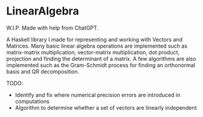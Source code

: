 # LinearAlgebra

W.I.P.
Made with help from ChatGPT.

A Haskell library I made for representing and working with Vectors and Matrices. Many basic linear algebra operations are implemented such as matrix-matrix multiplication, vector-matrix multiplication, dot product, projection and finding the determinant of a matrix. A few algorithms are also implemented such as the Gram-Schmidt process for finding an orthonormal basis and QR decomposition.

TODO:
- Identify and fix where numerical precision errors are introduced in computations
- Algorithm to determine whether a set of vectors are linearly independent
